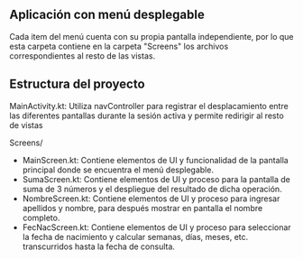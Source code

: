 ## Aplicación con menú desplegable
Cada item del menú cuenta con su propia pantalla independiente, por lo que esta carpeta contiene en la carpeta "Screens" los archivos correspondientes al resto de las vistas.

## Estructura del proyecto
MainActivity.kt: Utiliza navController para registrar el desplacamiento entre las diferentes pantallas durante la sesión activa y permite redirigir al resto de vistas

Screens/
- MainScreen.kt: Contiene elementos de UI y funcionalidad de la pantalla principal donde se encuentra el menú desplegable.
- SumaScreen.kt: Contiene elementos de UI y proceso para la pantalla de suma de 3 números y el despliegue del resultado de dicha operación.
- NombreScreen.kt: Contiene elementos de UI y proceso para ingresar apellidos y nombre, para después mostrar en pantalla el nombre completo.
- FecNacScreen.kt: Contiene elementos de UI y proceso para seleccionar la fecha de nacimiento y calcular semanas, días, meses, etc. transcurridos hasta la fecha de consulta.
